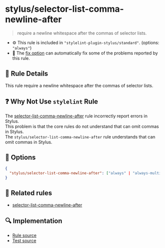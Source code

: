 # stylus/selector-list-comma-newline-after

> require a newline whitespace after the commas of selector lists.

- :gear: This rule is included in `"stylelint-plugin-stylus/standard"`. (options: `"always"`)
- :wrench: The [fix option](https://stylelint.io/user-guide/usage/options#fix) can automatically fix some of the problems reported by this rule.

## :book: Rule Details

This rule require a newline whitespace after the commas of selector lists.

## :question: Why Not Use `stylelint` Rule

The [selector-list-comma-newline-after] rule incorrectly report errors in Stylus.  
This problem is that the core rules do not understand that can omit commas in Stylus.  
The `stylus/selector-list-comma-newline-after` rule understands that can omit commas in Stylus.

## :wrench: Options

```json
{
  "stylus/selector-list-comma-newline-after": ["always" | "always-multi-line", "never-multi-line"]
}
```

## :couple: Related rules

- [selector-list-comma-newline-after]

[selector-list-comma-newline-after]: https://stylelint.io/user-guide/rules/selector-list-comma-newline-after

## :mag: Implementation

- [Rule source](https://github.com/ota-meshi/stylelint-plugin-stylus/blob/master/lib/rules/selector-list-comma-newline-after.js)
- [Test source](https://github.com/ota-meshi/stylelint-plugin-stylus/blob/master/tests/lib/rules/selector-list-comma-newline-after.js)
